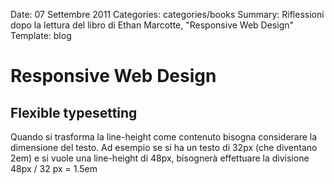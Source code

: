 Date: 07 Settembre 2011
Categories: categories/books
Summary: Riflessioni dopo la lettura del libro di Ethan Marcotte, "Responsive Web Design"
Template: blog

# Responsive Web Design

## Flexible typesetting
Quando si trasforma la line-height come contenuto bisogna considerare la dimensione del testo.
Ad esempio se si ha un testo di 32px (che diventano 2em) e si vuole una line-height di 48px, 
bisognerà effettuare la divisione 48px / 32 px = 1.5em

